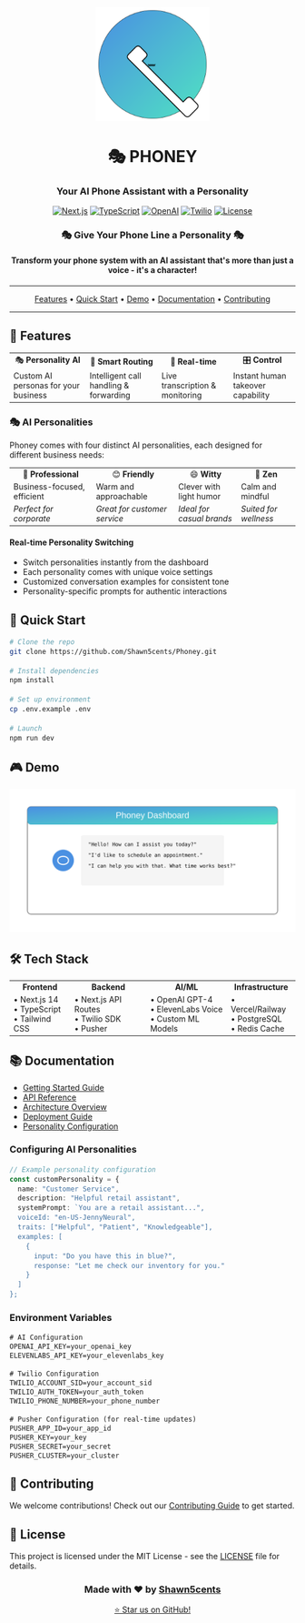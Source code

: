 <div align="center">

<img src="docs/assets/images/phoney-logo.svg" alt="Phoney Logo" width="200"/>

# 🎭 PHONEY

### Your AI Phone Assistant with a Personality

[![Next.js](https://img.shields.io/badge/Next.js-14-black?style=for-the-badge&logo=next.js)](https://nextjs.org/)
[![TypeScript](https://img.shields.io/badge/TypeScript-5-blue?style=for-the-badge&logo=typescript)](https://www.typescriptlang.org/)
[![OpenAI](https://img.shields.io/badge/OpenAI-GPT--4-412991?style=for-the-badge&logo=openai)](https://openai.com/)
[![Twilio](https://img.shields.io/badge/Twilio-API-F22F46?style=for-the-badge&logo=twilio)](https://www.twilio.com/)
[![License](https://img.shields.io/badge/License-MIT-green.svg?style=for-the-badge)](LICENSE)

</div>

<div align="center">
  <h3>🎭 Give Your Phone Line a Personality 🎭</h3>
  <h4>Transform your phone system with an AI assistant that's more than just a voice - it's a character!</h4>
</div>

---

<p align="center">
  <a href="#-features">Features</a> •
  <a href="#-quick-start">Quick Start</a> •
  <a href="#-demo">Demo</a> •
  <a href="#-documentation">Documentation</a> •
  <a href="#-contributing">Contributing</a>
</p>

---

## 🌟 Features

<div align="center">
  <table>
    <tr>
      <td align="center">🎭 <b>Personality AI</b></td>
      <td align="center">🎯 <b>Smart Routing</b></td>
      <td align="center">🔄 <b>Real-time</b></td>
      <td align="center">🎛️ <b>Control</b></td>
    </tr>
    <tr>
      <td>Custom AI personas for your business</td>
      <td>Intelligent call handling & forwarding</td>
      <td>Live transcription & monitoring</td>
      <td>Instant human takeover capability</td>
    </tr>
  </table>
</div>

### 🎭 AI Personalities

Phoney comes with four distinct AI personalities, each designed for different business needs:

<div align="center">
  <table>
    <tr>
      <td align="center">👔 <b>Professional</b></td>
      <td align="center">😊 <b>Friendly</b></td>
      <td align="center">😄 <b>Witty</b></td>
      <td align="center">🧘 <b>Zen</b></td>
    </tr>
    <tr>
      <td>Business-focused, efficient</td>
      <td>Warm and approachable</td>
      <td>Clever with light humor</td>
      <td>Calm and mindful</td>
    </tr>
    <tr>
      <td><i>Perfect for corporate</i></td>
      <td><i>Great for customer service</i></td>
      <td><i>Ideal for casual brands</i></td>
      <td><i>Suited for wellness</i></td>
    </tr>
  </table>
</div>

#### Real-time Personality Switching
- Switch personalities instantly from the dashboard
- Each personality comes with unique voice settings
- Customized conversation examples for consistent tone
- Personality-specific prompts for authentic interactions

## 🚀 Quick Start

```bash
# Clone the repo
git clone https://github.com/Shawn5cents/Phoney.git

# Install dependencies
npm install

# Set up environment
cp .env.example .env

# Launch
npm run dev
```

## 🎮 Demo

<div align="center">
  <img src="docs/assets/images/demo.svg" alt="Phoney Demo" width="600"/>
</div>

## 🛠️ Tech Stack

<div align="center">
  <table>
    <tr>
      <td align="center"><b>Frontend</b></td>
      <td align="center"><b>Backend</b></td>
      <td align="center"><b>AI/ML</b></td>
      <td align="center"><b>Infrastructure</b></td>
    </tr>
    <tr>
      <td>
        • Next.js 14<br>
        • TypeScript<br>
        • Tailwind CSS
      </td>
      <td>
        • Next.js API Routes<br>
        • Twilio SDK<br>
        • Pusher
      </td>
      <td>
        • OpenAI GPT-4<br>
        • ElevenLabs Voice<br>
        • Custom ML Models
      </td>
      <td>
        • Vercel/Railway<br>
        • PostgreSQL<br>
        • Redis Cache
      </td>
    </tr>
  </table>
</div>

## 📚 Documentation

- [Getting Started Guide](https://shawn5cents.github.io/Phoney/getting-started)
- [API Reference](https://shawn5cents.github.io/Phoney/api-reference)
- [Architecture Overview](https://shawn5cents.github.io/Phoney/architecture)
- [Deployment Guide](https://shawn5cents.github.io/Phoney/deployment)
- [Personality Configuration](https://shawn5cents.github.io/Phoney/personality-config)

### Configuring AI Personalities

```typescript
// Example personality configuration
const customPersonality = {
  name: "Customer Service",
  description: "Helpful retail assistant",
  systemPrompt: `You are a retail assistant...",
  voiceId: "en-US-JennyNeural",
  traits: ["Helpful", "Patient", "Knowledgeable"],
  examples: [
    {
      input: "Do you have this in blue?",
      response: "Let me check our inventory for you."
    }
  ]
};
```

### Environment Variables

```env
# AI Configuration
OPENAI_API_KEY=your_openai_key
ELEVENLABS_API_KEY=your_elevenlabs_key

# Twilio Configuration
TWILIO_ACCOUNT_SID=your_account_sid
TWILIO_AUTH_TOKEN=your_auth_token
TWILIO_PHONE_NUMBER=your_phone_number

# Pusher Configuration (for real-time updates)
PUSHER_APP_ID=your_app_id
PUSHER_KEY=your_key
PUSHER_SECRET=your_secret
PUSHER_CLUSTER=your_cluster
```

## 🤝 Contributing

We welcome contributions! Check out our [Contributing Guide](https://shawn5cents.github.io/Phoney/contributing) to get started.

## 📄 License

This project is licensed under the MIT License - see the [LICENSE](LICENSE) file for details.

<div align="center">

### Made with ❤️ by [Shawn5cents](https://github.com/Shawn5cents)

<a href="https://github.com/Shawn5cents/Phoney/stargazers">⭐ Star us on GitHub!</a>

</div>
